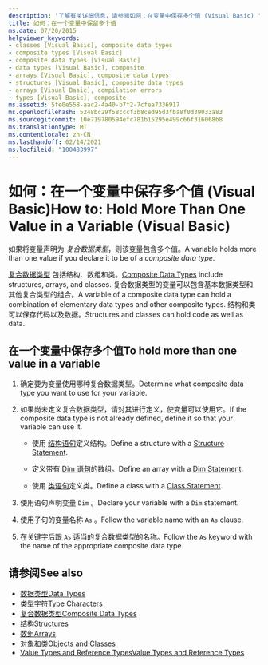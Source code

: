 ```yaml
---
description: '了解有关详细信息，请参阅如何：在变量中保存多个值 (Visual Basic) '
title: 如何：在一个变量中保留多个值
ms.date: 07/20/2015
helpviewer_keywords:
- classes [Visual Basic], composite data types
- composite types [Visual Basic]
- composite data types [Visual Basic]
- data types [Visual Basic], composite
- arrays [Visual Basic], composite data types
- structures [Visual Basic], composite data types
- arrays [Visual Basic], compilation errors
- types [Visual Basic], composite
ms.assetid: 5fe0e558-aac2-4a40-b7f2-7cfea7336917
ms.openlocfilehash: 5248bc29f58cccf3b8ced95d3fba8f0d39033a83
ms.sourcegitcommit: 10e719780594efc781b15295e499c66f316068b8
ms.translationtype: MT
ms.contentlocale: zh-CN
ms.lasthandoff: 02/14/2021
ms.locfileid: "100483997"
---
```

# <a name="how-to-hold-more-than-one-value-in-a-variable-visual-basic"></a><span data-ttu-id="3f8de-103">如何：在一个变量中保存多个值 (Visual Basic)</span><span class="sxs-lookup"><span data-stu-id="3f8de-103">How to: Hold More Than One Value in a Variable (Visual Basic)</span></span>

<span data-ttu-id="3f8de-104">如果将变量声明为 *复合数据类型*，则该变量包含多个值。</span><span class="sxs-lookup"><span data-stu-id="3f8de-104">A variable holds more than one value if you declare it to be of a *composite data type*.</span></span>

<span data-ttu-id="3f8de-105">[复合数据类型](composite-data-types.md) 包括结构、数组和类。</span><span class="sxs-lookup"><span data-stu-id="3f8de-105">[Composite Data Types](composite-data-types.md) include structures, arrays, and classes.</span></span> <span data-ttu-id="3f8de-106">复合数据类型的变量可以包含基本数据类型和其他复合类型的组合。</span><span class="sxs-lookup"><span data-stu-id="3f8de-106">A variable of a composite data type can hold a combination of elementary data types and other composite types.</span></span> <span data-ttu-id="3f8de-107">结构和类可以保存代码以及数据。</span><span class="sxs-lookup"><span data-stu-id="3f8de-107">Structures and classes can hold code as well as data.</span></span>

## <a name="to-hold-more-than-one-value-in-a-variable"></a><span data-ttu-id="3f8de-108">在一个变量中保存多个值</span><span class="sxs-lookup"><span data-stu-id="3f8de-108">To hold more than one value in a variable</span></span>

1. <span data-ttu-id="3f8de-109">确定要为变量使用哪种复合数据类型。</span><span class="sxs-lookup"><span data-stu-id="3f8de-109">Determine what composite data type you want to use for your variable.</span></span>

2. <span data-ttu-id="3f8de-110">如果尚未定义复合数据类型，请对其进行定义，使变量可以使用它。</span><span class="sxs-lookup"><span data-stu-id="3f8de-110">If the composite data type is not already defined, define it so that your variable can use it.</span></span>

    - <span data-ttu-id="3f8de-111">使用 [结构语句](../../../language-reference/statements/structure-statement.md)定义结构。</span><span class="sxs-lookup"><span data-stu-id="3f8de-111">Define a structure with a [Structure Statement](../../../language-reference/statements/structure-statement.md).</span></span>

    - <span data-ttu-id="3f8de-112">定义带有 [Dim 语句](../../../language-reference/statements/dim-statement.md)的数组。</span><span class="sxs-lookup"><span data-stu-id="3f8de-112">Define an array with a [Dim Statement](../../../language-reference/statements/dim-statement.md).</span></span>

    - <span data-ttu-id="3f8de-113">使用 [类语句](../../../language-reference/statements/class-statement.md)定义类。</span><span class="sxs-lookup"><span data-stu-id="3f8de-113">Define a class with a [Class Statement](../../../language-reference/statements/class-statement.md).</span></span>

3. <span data-ttu-id="3f8de-114">使用语句声明变量 `Dim` 。</span><span class="sxs-lookup"><span data-stu-id="3f8de-114">Declare your variable with a `Dim` statement.</span></span>

4. <span data-ttu-id="3f8de-115">使用子句的变量名称 `As` 。</span><span class="sxs-lookup"><span data-stu-id="3f8de-115">Follow the variable name with an `As` clause.</span></span>

5. <span data-ttu-id="3f8de-116">在关键字后跟 `As` 适当的复合数据类型的名称。</span><span class="sxs-lookup"><span data-stu-id="3f8de-116">Follow the `As` keyword with the name of the appropriate composite data type.</span></span>

## <a name="see-also"></a><span data-ttu-id="3f8de-117">请参阅</span><span class="sxs-lookup"><span data-stu-id="3f8de-117">See also</span></span>

- [<span data-ttu-id="3f8de-118">数据类型</span><span class="sxs-lookup"><span data-stu-id="3f8de-118">Data Types</span></span>](../../../language-reference/data-types/index.md)
- [<span data-ttu-id="3f8de-119">类型字符</span><span class="sxs-lookup"><span data-stu-id="3f8de-119">Type Characters</span></span>](type-characters.md)
- [<span data-ttu-id="3f8de-120">复合数据类型</span><span class="sxs-lookup"><span data-stu-id="3f8de-120">Composite Data Types</span></span>](composite-data-types.md)
- [<span data-ttu-id="3f8de-121">结构</span><span class="sxs-lookup"><span data-stu-id="3f8de-121">Structures</span></span>](structures.md)
- [<span data-ttu-id="3f8de-122">数组</span><span class="sxs-lookup"><span data-stu-id="3f8de-122">Arrays</span></span>](../arrays/index.md)
- [<span data-ttu-id="3f8de-123">对象和类</span><span class="sxs-lookup"><span data-stu-id="3f8de-123">Objects and Classes</span></span>](../objects-and-classes/index.md)
- [<span data-ttu-id="3f8de-124">Value Types and Reference Types</span><span class="sxs-lookup"><span data-stu-id="3f8de-124">Value Types and Reference Types</span></span>](value-types-and-reference-types.md)
